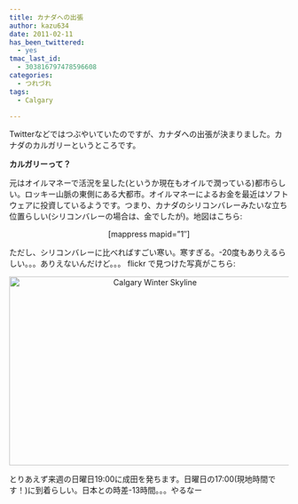 ```yaml
---
title: カナダへの出張
author: kazu634
date: 2011-02-11
has_been_twittered:
  - yes
tmac_last_id:
  - 303816797478596608
categories:
  - つれづれ
tags:
  - Calgary

---
```

<p style="text-align: left;">
  Twitterなどではつぶやいていたのですが、カナダへの出張が決まりました。カナダのカルガリーというところです。
</p>

<p style="text-align: left;">
<strong>カルガリーって？</strong>
</p>

<p style="text-align: left;">
  元はオイルマネーで活況を呈した(というか現在もオイルで潤っている)都市らしい。ロッキー山脈の東側にある大都市。オイルマネーによるお金を最近はソフトウェアに投資しているようです。つまり、カナダのシリコンバレーみたいな立ち位置らしい(シリコンバレーの場合は、金でしたが)。地図はこちら:
</p>

<p style="text-align: center;">
  [mappress mapid=&#8221;1&#8243;]
</p>

<p style="text-align: left;">
  ただし、シリコンバレーに比べればすごい寒い。寒すぎる。-20度もありえるらしい。。。ありえないんだけど。。。 flickr で見つけた写真がこちら:
</p>

<p style="text-align: center;">
<a href="http://blog.kazu634.com/2011/02/11/%e3%82%ab%e3%83%8a%e3%83%80%e3%81%b8%e3%81%ae%e5%87%ba%e5%bc%b5/calgary-winter-skyline/" onclick="__gaTracker('send', 'event', 'outbound-article', 'http://blog.kazu634.com/2011/02/11/%e3%82%ab%e3%83%8a%e3%83%80%e3%81%b8%e3%81%ae%e5%87%ba%e5%bc%b5/calgary-winter-skyline/', '');" title='Calgary Winter Skyline'><img width="510" height="340" src="http://blog.kazu634.com/wp-content/uploads/2012/06/Calgary-Winter-Skyline.jpg" class="attachment-large aligncenter wp-image-854" alt="Calgary Winter Skyline" title="Calgary Winter Skyline" srcset="http://blog.kazu634.com/wp-content/uploads/2012/06/Calgary-Winter-Skyline-300x200.jpg 300w, http://blog.kazu634.com/wp-content/uploads/2012/06/Calgary-Winter-Skyline-150x100.jpg 150w, http://blog.kazu634.com/wp-content/uploads/2012/06/Calgary-Winter-Skyline.jpg 1024w" sizes="(max-width: 510px) 100vw, 510px" /></a>
</p>

<p style="text-align: center;">
<p style="text-align: left;">
    とりあえず来週の日曜日19:00に成田を発ちます。日曜日の17:00(現地時間です！)に到着らしい。日本との時差-13時間。。。やるなー
</p>
